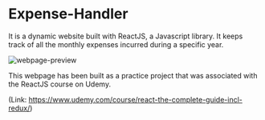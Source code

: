 # Expense-Handler

It is a dynamic website built with ReactJS, a Javascript library.
It keeps track of all the monthly expenses incurred during a specific year.

![webpage-preview](https://user-images.githubusercontent.com/123749942/217778441-3699d4d6-e7b1-4e94-9d0c-9f10f20561bc.png)

This webpage has been built as a practice project that was associated with the ReactJS course on Udemy. 

(Link: https://www.udemy.com/course/react-the-complete-guide-incl-redux/)
